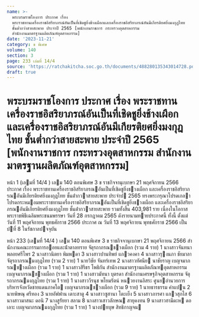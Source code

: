 ```yaml
---
name: >-
  พระบรมราชโองการ ประกาศ เรื่อง
  พระราชทานเครื่องราชอิสริยาภรณ์อันเป็นที่เชิดชูยิ่งช้างเผือกและเครื่องราชอิสริยาภรณ์อันมีเกียรติยศยิ่งมงกุฎไทย
  ชั้นต่ำกว่าสายสะพาย ประจำปี 2565 [พนักงานราชการ กระทรวงอุตสาหกรรม
  สำนักงานมาตรฐานผลิตภัณฑ์อุตสาหกรรม]
date: '2023-11-21'
category: ข พิเศษ
volume: 140
section: 3
page: 233 เล่มที่ 14/4
source: 'https://ratchakitcha.soc.go.th/documents/488280135343014728.pdf'
draft: true
---
```


# พระบรมราชโองการ ประกาศ เรื่อง พระราชทานเครื่องราชอิสริยาภรณ์อันเป็นที่เชิดชูยิ่งช้างเผือกและเครื่องราชอิสริยาภรณ์อันมีเกียรติยศยิ่งมงกุฎไทย ชั้นต่ำกว่าสายสะพาย ประจำปี 2565 [พนักงานราชการ กระทรวงอุตสาหกรรม สำนักงานมาตรฐานผลิตภัณฑ์อุตสาหกรรม]

หน้า 1 (เลมที่ 14/4 ) เลม 140 ตอนพิเศษ 3 ข ราชกิจจานุเบกษา 21 พฤศจิกายน 2566 ประกาศ เรื่อง พระราชทานเครื่องราชอิสริยาภรณอันเป็นที่เชิดชูยิ่งชางเผือก และเครื่องราชอิสริยาภรณอันมีเกียรติยศยิ่งมงกุฎไทย ชั้นต่ํากวาสายสะพาย ประจําป 2565 ทรงพระกรุณาโปรดเกลาโปรดกระหมอมพระราชทานเครื่องราชอิสริยาภรณอันเป็นที่เชิดชูยิ่งชางเผือก และเครื่องราชอิสริยาภรณอันมีเกียรติยศยิ่งมงกุฎไทย ชั้นต่ํากวาสายสะพาย รวมทั้งสิ้น 403,981 ราย เนื่องในโอกาสพระราชพิธีเฉลิมพระชนมพรรษา วันที่ 28 กรกฎาคม 2565 ดังรายนามทายประกาศนี้ ทั้งนี้ ตั้งแต่วันที่ 11 พฤศจิกายน พุทธศักราช 2566 ประกาศ ณ วันที่ 13 พฤศจิกายน พุทธศักราช 2566 เป็นปที่ 8 ในรัชกาลปจจุบัน

หน้า 233 (เลมที่ 14/4 ) เลม 140 ตอนพิเศษ 3 ข ราชกิจจานุเบกษา 21 พฤศจิกายน 2566 สํานักงานคณะกรรมการออยและน้ําตาลทราย จัตุรถาภรณชางเผือก (รวม 4 ราย) 1 นางสาวจันทนา พลอยศรีไพร 2 นางสาวนิตยา พิมพดา 3 นางสาวปานทิพย์ แกวคงคา 4 นางสาวรุงนภา ชัยมาลา จัตุรถาภรณมงกุฎไทย (รวม 2 ราย) 1 นายวิชัย จันทร์เทพ 2 นางสาวทัศนีย นาชัยราญ เบญจมาภรณชางเผือก (รวม 1 ราย) 1 นางสาวสิรีธร โพธิกัน สํานักงานมาตรฐานผลิตภัณฑอุตสาหกรรม เบญจมาภรณชางเผือก (รวม 1 ราย) 1 นางสาวมัทนา บุตรดา สํานักงานเศรษฐกิจอุตสาหกรรม จัตุรถาภรณมงกุฎไทย (รวม 1 ราย) 1 นางสาววีรนุช พโยมรัตน์ หนวยงานอิสระ ศูนยอํานวยการบริหารจังหวัดชายแดนภาคใต เบญจมาภรณชางเผือก (รวม 9 ราย) 1 นายธารธรรม คําแปน 2 นายพิษณุ ศรีทอง 3 นายอัฟฟาน เตาะสาตู 4 นางสาวซูฮานา โตะเย็ง 5 นางสาวภารศา แกวสุกไส 6 นางสาวมาสนะ ดอนิ 7 นางสูรัยยา สลาม 8 นางสาวเสาวลักษณ สายุคงทน 9 นางสาวฮามีดะห ดอเลาะ เบญจมาภรณมงกุฎไทย (รวม 1 ราย) 1 นางปยบุษ สิทธิกาญจน
